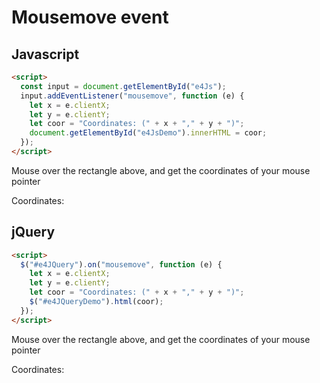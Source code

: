 # Mousemove event

## Javascript

```html
<script>
  const input = document.getElementById("e4Js");
  input.addEventListener("mousemove", function (e) {
    let x = e.clientX;
    let y = e.clientY;
    let coor = "Coordinates: (" + x + "," + y + ")";
    document.getElementById("e4JsDemo").innerHTML = coor;
  });
</script>
```

Mouse over the rectangle above, and get the coordinates of your mouse pointer

<div id="e4Js"></div>
<p id="e4JsDemo">Coordinates: </p>

## jQuery

```html
<script>
  $("#e4JQuery").on("mousemove", function (e) {
    let x = e.clientX;
    let y = e.clientY;
    let coor = "Coordinates: (" + x + "," + y + ")";
    $("#e4JQueryDemo").html(coor);
  });
</script>
```

Mouse over the rectangle above, and get the coordinates of your mouse pointer

<div id="e4JQuery"></div>
<p id="e4JQueryDemo">Coordinates: </p>
